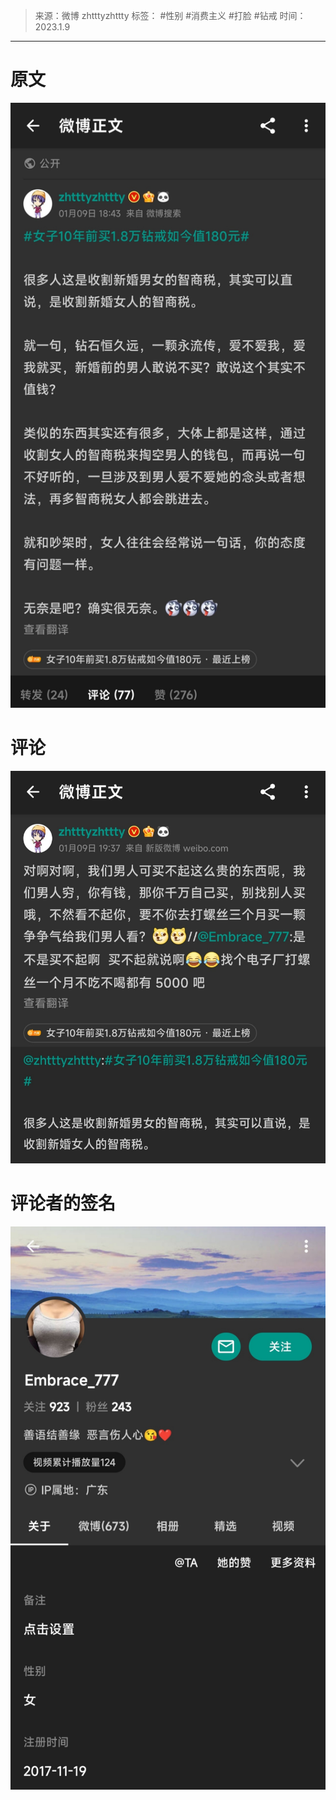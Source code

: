 > 来源：微博 zhtttyzhttty
> 标签： #性别 #消费主义 #打脸 #钻戒
> 时间：2023.1.9
***
# 原文
![IMG_20230109_215631.jpg](https://raw.githubusercontent.com/bluntvoice/mypic/main/IMG_20230109_215631.jpg)
# 评论
[![IMG_20230109_215606.jpg](https://raw.githubusercontent.com/bluntvoice/mypic/main/IMG_20230109_215606.jpg)](https://raw.githubusercontent.com/bluntvoice/mypic/main/IMG_20230109_215606.jpg)
# 评论者的签名
[![IMG_20230109_215852.jpg](https://raw.githubusercontent.com/bluntvoice/mypic/main/IMG_20230109_215852.jpg)](https://raw.githubusercontent.com/bluntvoice/mypic/main/IMG_20230109_215852.jpg)